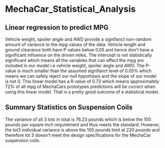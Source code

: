 # MechaCar_Statistical_Analysis

## Linear regression to predict MPG 
Vehicle weight, spoiler angle and AWD provide a signifanct non-random amount of variance to the mpg values of the data. Vehicle length and ground clearance both have P values below 0.05 and hence don't have a significant influence on the driven miles. The intercept is not statistically significant which means all the variables that can affect the mpg are included in our model i.e vehicle weight, spoiler angle and AWD. The P-value is much smaller than the assumed signifanct level of 0.05% which means we can safely reject our null hypothesis and the slope of our model is not 0. This linear model has a R value of 0.72 which means approximately 72% of all mpg of MechaCars prototypes predictions will be correct when using this linear model. That is a pretty good outcome of a statistical model. 

## Summary Statistics on Suspension Coils
The variance of all 3 lots in total is 76.23 pounds which is below the 100 pounds per square inch requirement and thus meets the standard. However, the lot3 individual variance is above the 100 pounds limit at 220 pounds and therefore lot 3 doesn't meet the design specifications for the MechaCar suspension coils. 

